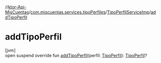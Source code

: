 //[ktor-Api-MisCuentas](../../../index.md)/[com.miscuentas.services.tipoPerfiles](../index.md)/[TipoPerfilServiceImp](index.md)/[addTipoPerfil](add-tipo-perfil.md)

# addTipoPerfil

[jvm]\
open suspend override fun [addTipoPerfil](add-tipo-perfil.md)(perfil: [TipoPerfil](../../com.miscuentas.models/-tipo-perfil/index.md)): [TipoPerfil](../../com.miscuentas.models/-tipo-perfil/index.md)?
